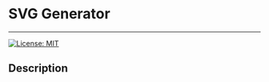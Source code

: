 # SVG Generator
---
[![License: MIT](https://img.shields.io/badge/License-MIT-yellow.svg)](https://opensource.org/licenses/MIT)

## Description

